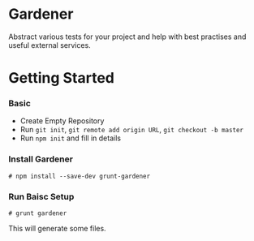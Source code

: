# Gardener

Abstract various tests for your project and help with best practises and useful external services.

# Getting Started

### Basic

- Create Empty Repository
- Run `git init`, `git remote add origin URL`, `git checkout -b master`
- Run `npm init` and fill in details

### Install Gardener

    # npm install --save-dev grunt-gardener

### Run Baisc Setup

    # grunt gardener

This will generate some files.

